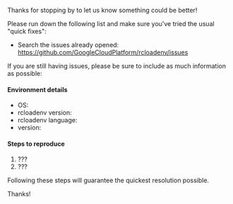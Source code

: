 Thanks for stopping by to let us know something could be better!

Please run down the following list and make sure you've tried the usual "quick
fixes":

  - Search the issues already opened: https://github.com/GoogleCloudPlatform/rcloadenv/issues

If you are still having issues, please be sure to include as much information as
possible:

#### Environment details

  - OS:
  - rcloadenv version:
  - rcloadenv language:
  -  version:

#### Steps to reproduce

  1. ???
  2. ???

Following these steps will guarantee the quickest resolution possible.

Thanks!
